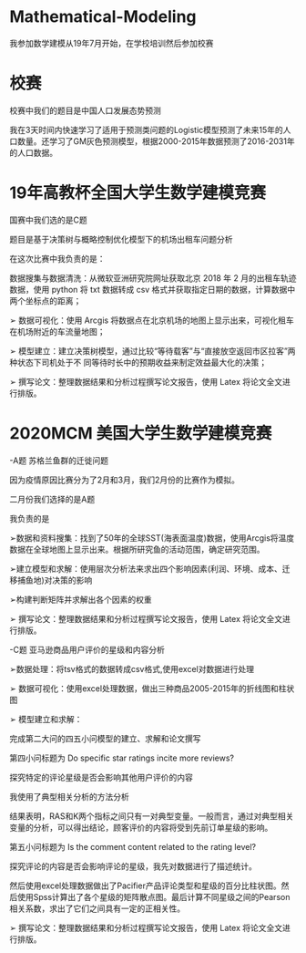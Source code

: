 # Mathematical-Modeling

我参加数学建模从19年7月开始，在学校培训然后参加校赛

# 校赛

校赛中我们的题目是中国人口发展态势预测

我在3天时间内快速学习了适用于预测类问题的Logistic模型预测了未来15年的人口数量。还学习了GM灰色预测模型，根据2000-2015年数据预测了2016-2031年的人口数据。

# 19年高教杯全国大学生数学建模竞赛

国赛中我们选的是C题 

题目是基于决策树与概略控制优化模型下的机场出租车问题分析

在这次比赛中我负责的是：

数据搜集与数据清洗：从微软亚洲研究院网址获取北京 2018 年 2 月的出租车轨迹数据，使用 python 将
txt 数据转成 csv 格式并获取指定日期的数据，计算数据中两个坐标点的距离；

➢ 数据可视化：使用 Arcgis 将数据点在北京机场的地图上显示出来，可视化租车在机场附近的车流量地图；

➢ 模型建立：建立决策树模型，通过比较“等待载客”与“直接放空返回市区拉客”两种状态下司机处于不
同等待时长中的预期收益来制定效益最大化的决策；

➢ 撰写论文：整理数据结果和分析过程撰写论文报告，使用 Latex 将论文全文进行排版。

# 2020MCM 美国大学生数学建模竞赛

-A题 苏格兰鱼群的迁徙问题

因为疫情原因比赛分为了2月和3月，我们2月份的比赛作为模拟。

二月份我们选择的是A题

我负责的是

➢数据和资料搜集：找到了50年的全球SST(海表面温度)数据，使用Arcgis将温度数据在全球地图上显示出来。根据所研究鱼的活动范围，确定研究范围。

➢建立模型和求解：使用层次分析法来求出四个影响因素(利润、环境、成本、迁移捕鱼地)对决策的影响

➢构建判断矩阵并求解出各个因素的权重

➢ 撰写论文：整理数据结果和分析过程撰写论文报告，使用 Latex 将论文全文进行排版。

-C题 亚马逊商品用户评价的星级和内容分析

➢数据处理：将tsv格式的数据转成csv格式,使用excel对数据进行处理

➢ 数据可视化：使用excel处理数据，做出三种商品2005-2015年的折线图和柱状图

➢ 模型建立和求解：

完成第二大问的四五小问模型的建立、求解和论文撰写

第四小问标题为  Do specific star ratings incite more reviews?

探究特定的评论星级是否会影响其他用户评价的内容

我使用了典型相关分析的方法分析

结果表明，RAS和K两个指标之间只有一对典型变量。一般而言，通过对典型相关变量的分析，可以得出结论，顾客评价的内容将受到先前订单星级的影响。

第五小问标题为 Is the comment content related to the rating level?

探究评论的内容是否会影响评论的星级，我先对数据进行了描述统计。

然后使用excel处理数据做出了Pacifier产品评论类型和星级的百分比柱状图。然后使用Spss计算出了各个星级的矩阵散点图。最后计算不同星级之间的Pearson相关系数，求出了它们之间具有一定的正相关性。

➢ 撰写论文：整理数据结果和分析过程撰写论文报告，使用 Latex 将论文全文进行排版。


